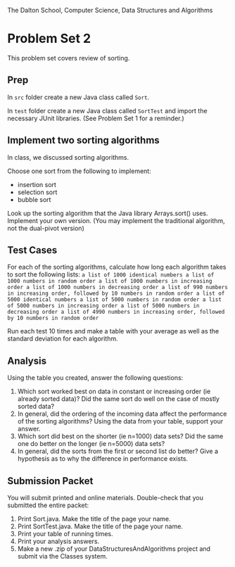 The Dalton School, Computer Science, Data Structures and Algorithms

# Problem Set 2

This problem set covers review of sorting. 

## Prep
In `src` folder create a new Java class called `Sort`. 

In `test` folder create a new Java class called `SortTest` and import the necessary JUnit libraries. (See Problem Set 1 for a reminder.)

## Implement two  sorting algorithms 
In class, we discussed sorting algorithms. 

Choose one sort from the following to implement:

* insertion sort
* selection sort
* bubble sort


Look up the sorting algorithm that the Java library Arrays.sort() uses. Implement your own version. (You may implement the traditional algorithm, not the dual-pivot version)


## Test Cases
For each of the sorting algorithms, calculate how long each algorithm takes to sort the following lists:
`
a list of 1000 identical numbers
a list of 1000 numbers in random order
a list of 1000 numbers in increasing order
a list of 1000 numbers in decreasing order
a list of 990 numbers in increasing order, followed by 10 numbers in random order
a list of 5000 identical numbers
a list of 5000 numbers in random order
a list of 5000 numbers in increasing order
a list of 5000 numbers in decreasing order
a list of 4990 numbers in increasing order, followed by 10 numbers in random order
`

Run each test 10 times and make a table with your average as well as the standard deviation for each algorithm. 

## Analysis 
Using the table you created, answer the following questions:

1. Which sort worked best on data in constant or increasing order (ie already sorted data)? Did the same sort do well on the case of mostly sorted data?
2. In general, did the ordering of the incoming data affect the performance of the sorting algorithms? Using the data from your table, support your answer.
3. Which sort did best on the shorter (ie n=1000) data sets? Did the same one do better on the longer (ie n=5000) data sets?
4. In general, did the sorts from the first or second list do better? Give a hypothesis as to why the difference in performance exists.

## Submission Packet
You will submit printed and online materials. Double-check that you submitted the entire packet:
1. Print Sort.java. Make the title of the page your name.
2. Print SortTest.java. Make the title of the page your name.
3. Print your table of running times.
4. Print your analysis answers.
5. Make a new .zip of your DataStructuresAndAlgorithms project and submit via the Classes system.
